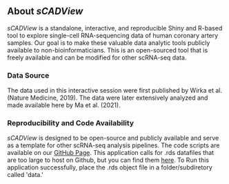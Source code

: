 ## About *sCADView*
*sCADView* is a standalone, interactive, and reproducible Shiny and R-based tool to explore single-cell RNA-sequencing data of human coronary artery samples. Our goal is to make these valuable data analytic tools publicly available to non-bioinformaticians. This is an open-sourced tool that is freely available and can be modified for other scRNA-seq data. 

### Data Source
The data used in this interactive session were first published by Wirka et al. (Nature Medicine, 2019). The data were later extensively analyzed and made available here by Ma et al. (2021).

### Reproducibility and Code Availability 
*sCADView* is designed to be open-source and publicly available and serve as a template for other scRNA-seq analysis pipelines. The code scripts are available on our [GitHub Page](https://github.com/MillerLab-CPHG/sCADView). This application calls for .rds datafiles that are too large to host on Github, but you can find them [here](https://virginia.box.com/shared/static/oyo1bicpvlxen940zmciqapvg0y3n6gb.rds). To Run this application successfully, place the .rds object file in a folder/subdiretory called 'data.'

[](www/MSTPlogo.png)
